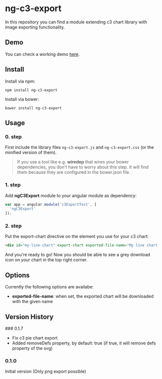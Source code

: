 # ng-c3-export

In this repository you can find a module extending c3 chart library with image exporting functionality.

## Demo
You can check a working demo [here](https://ngc3export.firebaseapp.com/).

## Install

Install via npm: 

```
npm install ng-c3-export
```

Install via bower: 

```
bower install ng-c3-export
```

## Usage

### 0. step

First include the library files `ng-c3-export.js` and `ng-c3-export.css` (or the minified version of them). 

> If you use a tool like e.g. **wiredep** that wires your bower dependencies, you don't have to worry about this step.
> It will find them because they are configured in the bower.json file.

### 1. step 

Add **ngC3Export** module to your angular module as dependency:

```javascript
var app = angular.module('c3ExportTest', [
  'ngC3Export'
]);
```

### 2. step

Put the export-chart directive on the element you use for your c3 chart:

```html
<div id="my-line-chart" export-chart exported-file-name="My line chart exported"></div>
```

And you're ready to go! Now you should be able to see a grey download icon on your chart in the top right corner.

## Options

Currently the following options are availabe:

* **exported-file-name**: when set, the exported chart will be downloaded with the given name

## Version History

### 0.1.7 
* Fix c3 pie chart export
* Added removeDefs property, by default: true (if true, it will remove defs property of the svg)

### 0.1.0
Initial version (Only png export possible)
